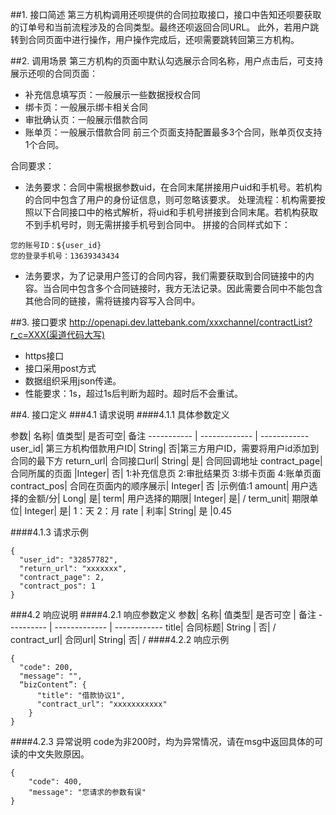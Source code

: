 ##1. 接口简述
第三方机构调用还呗提供的合同拉取接口，接口中告知还呗要获取的订单号和当前流程涉及的合同类型。最终还呗返回合同URL。 此外，若用户跳转到合同页面中进行操作，用户操作完成后，还呗需要跳转回第三方机构。

##2. 调用场景
 第三方机构的页面中默认勾选展示合同名称，用户点击后，可支持展示还呗的合同页面：

* 补充信息填写页：一般展示一些数据授权合同
* 绑卡页：一般展示绑卡相关合同
* 审批确认页：一般展示借款合同
* 账单页：一般展示借款合同 前三个页面支持配置最多3个合同，账单页仅支持1个合同。

合同要求：

* 法务要求：合同中需根据参数uid，在合同末尾拼接用户uid和手机号。若机构的合同中包含了用户的身份证信息，则可忽略该要求。 处理流程：机构需要按照以下合同接口中的格式解析，将uid和手机号拼接到合同末尾。若机构获取不到手机号时，则无需拼接手机号到合同中。 拼接的合同样式如下：
```
您的账号ID：${user_id}
您的登录手机号：13639343434
```
* 法务要求，为了记录用户签订的合同内容，我们需要获取到合同链接中的内容。当合同中包含多个合同链接时，我方无法记录。因此需要合同中不能包含其他合同的链接，需将链接内容写入合同中。

##3. 接口要求
http://openapi.dev.lattebank.com/xxxchannel/contractList?r_c=XXX(渠道代码大写)

* https接口
* 接口采用post方式
* 数据组织采用json传递。
* 性能要求：1s，超过1s后判断为超时。超时后不会重试。

##4. 接口定义
###4.1 请求说明
####4.1.1 具体参数定义

参数|  名称|  值类型| 是否可空|  备注
----------- | ------------- | ------------
user_id| 第三方机构借款用户ID|  String|  否|第三方用户ID，需要将用户id添加到合同的最下方
return_url|  合同接口url| String|  是| 合同回调地址
contract_page| 合同所属的页面 |Integer| 否| 1:补充信息页 2:审批结果页 3:绑卡页面 4:账单页面
contract_pos|  合同在页面内的顺序展示| Integer| 否 |示例值:1
amount|  用户选择的金额/分| Long|  是| 
term|  用户选择的期限| Integer| 是| /
term_unit| 期限单位|  Integer| 是| 1：天 2：月
rate | 利率|  String|  是 |0.45

####4.1.3 请求示例
```
{
  "user_id": "32857782",
  "return_url": "xxxxxxx",
  "contract_page": 2,
  "contract_pos": 1
}
```
###4.2 响应说明
####4.2.1 响应参数定义
参数|  名称|  值类型| 是否可空 | 备注
---------- | ------------- | ------------
title| 合同标题|  String | 否| /
contract_url|  合同url| String|  否| /
####4.2.2 响应示例
```
{
  "code": 200,
  "message": "",
  “bizContent”: {
      "title": "借款协议1",
      "contract_url": "xxxxxxxxxxx"
    }
}
```
####4.2.3 异常说明
code为非200时，均为异常情况，请在msg中返回具体的可读的中文失败原因。
```
{
    "code": 400,
    "message": "您请求的参数有误"
}
```



